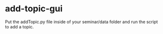 # add-topic-gui

Put the addTopic.py file inside of your seminar/data folder and run the script to add a topic.
